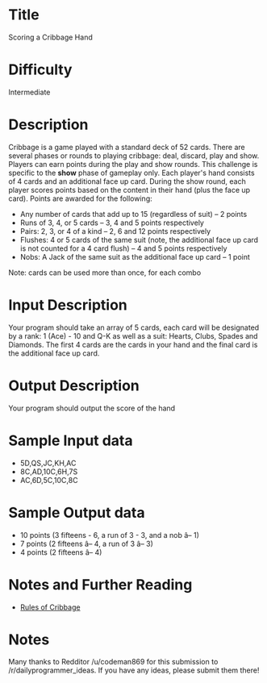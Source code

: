 # Title

Scoring a Cribbage Hand

# Difficulty

Intermediate

# Description

Cribbage is a game played with a standard deck of 52 cards. There are several phases or rounds to playing cribbage: deal, discard, play and show. Players can earn points during the play and show rounds. This challenge is specific to the **show** phase of gameplay only. Each player's hand consists of 4 cards and an additional face up card. During the show round, each player scores points based on the content in their hand (plus the face up card). Points are awarded for the following:

* Any number of cards that add up to 15 (regardless of suit) – 2 points
* Runs of 3, 4, or 5 cards – 3, 4 and 5 points respectively 
* Pairs: 2, 3, or 4 of a kind – 2, 6 and 12 points respectively
* Flushes: 4 or 5 cards of the same suit (note, the additional face up card is not counted for a 4 card flush) – 4 and 5 points respectively
* Nobs: A Jack of the same suit as the additional face up card – 1 point

Note: cards can be used more than once, for each combo

# Input Description

Your program should take an array of 5 cards, each card will be designated by a rank: 1 (Ace) - 10 and Q-K as well as a suit: Hearts, Clubs, Spades and Diamonds. The first 4 cards are the cards in your hand and the final card is the additional face up card.

# Output Description

Your program should output the score of the hand

# Sample Input data

* 5D,QS,JC,KH,AC
* 8C,AD,10C,6H,7S
* AC,6D,5C,10C,8C

# Sample Output data

* 10 points (3 fifteens - 6, a run of 3 - 3, and a nob â– 1)
* 7 points (2 fifteens â– 4, a run of 3 â– 3)
* 4 points (2 fifteens â– 4)

# Notes and Further Reading

* [Rules of Cribbage](http://en.wikipedia.org/wiki/Rules_of_cribbage)

# Notes

Many thanks to Redditor /u/codeman869 for this submission to /r/dailyprogrammer_ideas. If you have any ideas, please submit them there!